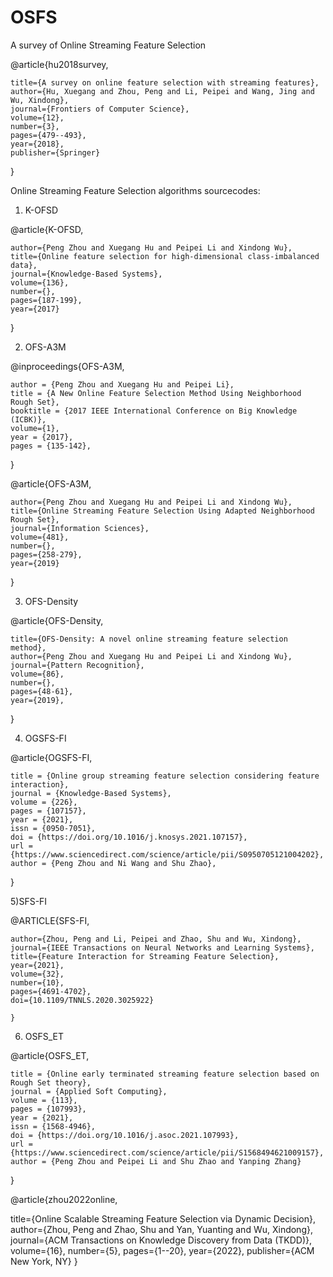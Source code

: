# OSFS
A survey of Online Streaming Feature Selection 

  @article{hu2018survey,
  
    title={A survey on online feature selection with streaming features},
    author={Hu, Xuegang and Zhou, Peng and Li, Peipei and Wang, Jing and Wu, Xindong},    
    journal={Frontiers of Computer Science},   
    volume={12},    
    number={3},    
    pages={479--493},    
    year={2018},    
    publisher={Springer}  
}

Online Streaming Feature Selection algorithms sourcecodes:    

1) K-OFSD

  @article{K-OFSD,

    author={Peng Zhou and Xuegang Hu and Peipei Li and Xindong Wu},   
    title={Online feature selection for high-dimensional class-imbalanced data},   
    journal={Knowledge-Based Systems},    
    volume={136},   
    number={},    
    pages={187-199},    
    year={2017}
    
  }

2) OFS-A3M

@inproceedings{OFS-A3M,

    author = {Peng Zhou and Xuegang Hu and Peipei Li},  
    title = {A New Online Feature Selection Method Using Neighborhood Rough Set},    
    booktitle = {2017 IEEE International Conference on Big Knowledge (ICBK)},    
    volume={1},
    year = {2017},
    pages = {135-142},
    
} 

@article{OFS-A3M,

    author={Peng Zhou and Xuegang Hu and Peipei Li and Xindong Wu},
    title={Online Streaming Feature Selection Using Adapted Neighborhood Rough Set},
    journal={Information Sciences},
    volume={481},
    number={},
    pages={258-279},
    year={2019}
    
}

3) OFS-Density

@article{OFS-Density,  

    title={OFS-Density: A novel online streaming feature selection method},
    author={Peng Zhou and Xuegang Hu and Peipei Li and Xindong Wu},
    journal={Pattern Recognition},
    volume={86},
    number={},
    pages={48-61},
    year={2019},

}

4) OGSFS-FI

@article{OGSFS-FI,

    title = {Online group streaming feature selection considering feature interaction},
    journal = {Knowledge-Based Systems},
    volume = {226},
    pages = {107157},
    year = {2021},
    issn = {0950-7051},
    doi = {https://doi.org/10.1016/j.knosys.2021.107157},
    url = {https://www.sciencedirect.com/science/article/pii/S0950705121004202},
    author = {Peng Zhou and Ni Wang and Shu Zhao},

}

5)SFS-FI

  @ARTICLE{SFS-FI,

    author={Zhou, Peng and Li, Peipei and Zhao, Shu and Wu, Xindong},
    journal={IEEE Transactions on Neural Networks and Learning Systems}, 
    title={Feature Interaction for Streaming Feature Selection}, 
    year={2021},
    volume={32},
    number={10},
    pages={4691-4702},
    doi={10.1109/TNNLS.2020.3025922}

    }
 
 6) OSFS_ET

 @article{OSFS_ET,
 
    title = {Online early terminated streaming feature selection based on Rough Set theory},
    journal = {Applied Soft Computing},
    volume = {113},
    pages = {107993},
    year = {2021},
    issn = {1568-4946},
    doi = {https://doi.org/10.1016/j.asoc.2021.107993},
    url = {https://www.sciencedirect.com/science/article/pii/S1568494621009157},
    author = {Peng Zhou and Peipei Li and Shu Zhao and Yanping Zhang}
}

@article{zhou2022online,

title={Online Scalable Streaming Feature Selection via Dynamic Decision},
author={Zhou, Peng and Zhao, Shu and Yan, Yuanting and Wu, Xindong},
journal={ACM Transactions on Knowledge Discovery from Data (TKDD)},
volume={16},
number={5},
pages={1--20},
year={2022},
publisher={ACM New York, NY}
}
